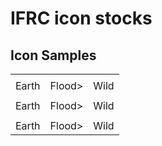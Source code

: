 # IFRC icon stocks

## Icon Samples

<table>
 <tr>
   <td><img="./color/IFRC-icons-colour_Earthquake-destruction.svg" alt="Earthquake" width="100"></td>
   <td><img="./color/IFRC-icons-colour_Floods.svg" alt="Flood" width="100"></td>
   <td><img="./color/IFRC-icons-colour_Cash-programme.svg" alt="Cash Assistance" width="100"></td>
 </tr>
 <tr>
   <td>Earth</td>
   <td>Flood>
    <td>Wild</td>
 </tr>
</table### Black and White Icons
<table>
 <tr>
   <td><img="./black/IFRC-icons-black_Earthquake-destruction.svg" alt="Earthquake" width="100"></td>
   <td><img="./black/IFRC-icons-black_Floods.svg" alt="Flood" width="100"></td>
   <td><img="./black/IFRC-icons-black_Cash-programme.svg" alt="Cash Assistance" width="100"></td>
 </tr>
 <tr>
   <td>Earth</td>
   <td>Flood>
    <td>Wild</td>
 </tr>
</table### Black and White Icons (Alternative)
<table>
 <tr>
   <td><img="./white/IFRC-icons-white_Earthquake-destruction.svg" alt="Earthquake" width="100"></td>
   <td><img="./white/IFRC-icons-white_Floods.svg" alt="Flood" width="100"></td>
   <td><img="./white/IFRC-icons-white_Cash-programme.svg" alt="Cash Assistance" width="100"></td>
 </tr>
 <tr>
   <td>Earth</td>
   <td>Flood>
    <td>Wild</td>
 </tr>
</table```

